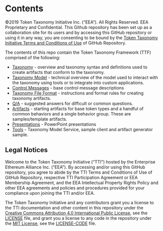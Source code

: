 # Contents

©2019 Token Taxonomy Initiative Inc. (“EEA”).  All Rights Reserved. EEA Proprietary and Confidential. This Github repository has been set up as a collaboration site for its users and by accessing this GitHub repository or using it in any way, you are consenting to be bound by the [Token Taxonomy Initiative Terms and Conditions of Use](TERMS-OF-USE) of GitHub Repository.

The contents of this repo contain the Token Taxonomy Framework (TTF) comprised of the following:

- [Taxonomy](token-taxonomy.md) - overview and taxonomy syntax and definitions used to create artifacts that conform to the taxonomy.
- [Taxonomy Model](taxonomy-model.md) - technical overview of the model used to interact with the taxonomy using tools or to integrate into custom applications.
- [Control Messages](token-control-messages.md) - base control message descriptions
- [Taxonomy File Format](taxonomy-file-format.md) - instructions and format rules for creating taxonomy artifacts.
- [Q/A](rude-qa.md) - suggested answers for difficult or common questions.
- [Artifacts](artifacts) - starting artifacts for base token types and a handful of common behaviors and a single behavior group.  These are samples/template artifacts.
- [Presentations](presentations) - PowerPoint presentations
- [Tools](tools) - Taxonomy Model Service, sample client and artifact generator sample.

## Legal Notices

Welcome to the Token Taxonomy Initiative (“TTI”) hosted by the Enterprise Ethereum Alliance Inc. (“EEA”).
By accessing and/or using this GitHub repository, you agree to abide by the TTI Terms and Conditions of Use of GitHub Repository, respective TTI Participation Agreement or EEA Membership Agreement, and the EEA Intellectual Property Rights Policy and other EEA agreements and policies and procedures provided for your compliance upon joining the TTI and/or EEA.

The Token Taxonomy Initiative and any contributors grant you a license to the TTI documentation and other content
in this repository under the [Creative Commons Attribution 4.0 International Public License](https://creativecommons.org/licenses/by/4.0/legalcode),
see the [LICENSE](LICENSE) file, and grant you a license to any code in the repository under the [MIT License](https://opensource.org/licenses/MIT), see the
[LICENSE-CODE](LICENSE-CODE) file.